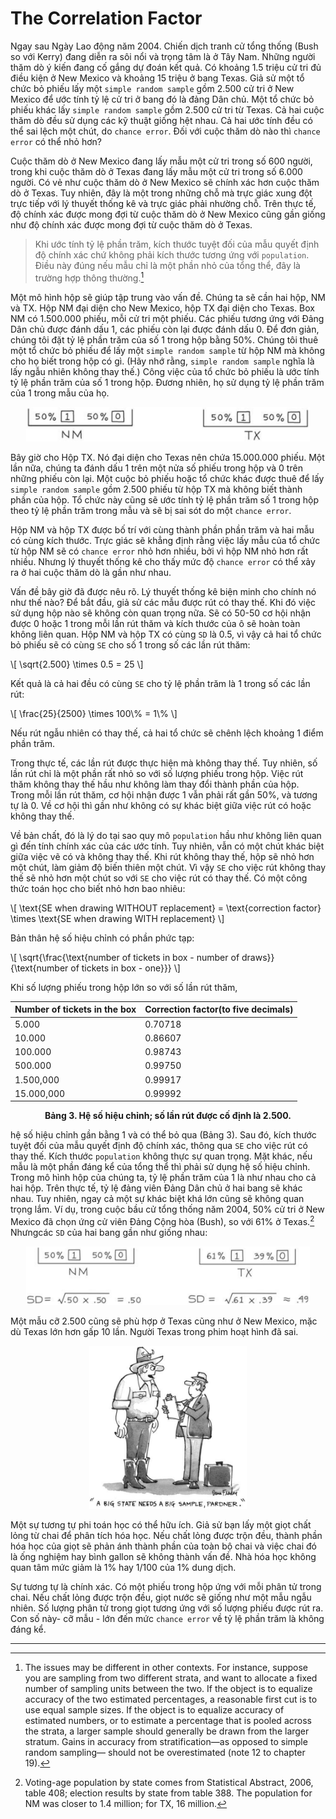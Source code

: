 # The Correlation Factor

Ngay sau Ngày Lao động năm 2004. Chiến dịch tranh cử tổng thống (Bush so với Kerry) đang diễn ra sôi nổi và trọng tâm là ở Tây Nam. Những người thăm dò ý kiến đang cố gắng dự đoán kết quả. Có khoảng 1.5 triệu cử tri đủ điều kiện ở New Mexico và khoảng 15 triệu ở bang Texas. Giả sử một tổ chức bỏ phiếu lấy một `simple random sample` gồm 2.500 cử tri ở New Mexico để ước tính tỷ lệ cử tri ở bang đó là đảng Dân chủ. Một tổ chức bỏ phiếu khác lấy `simple random sample` gồm 2.500 cử tri từ Texas. Cả hai cuộc thăm dò đều sử dụng các kỹ thuật giống hệt nhau. Cả hai ước tính đều có thể sai lệch một chút, do `chance error`. Đối với cuộc thăm dò nào thì `chance error` có thể nhỏ hơn?

Cuộc thăm dò ở New Mexico đang lấy mẫu một cử tri trong số 600 người, trong khi cuộc thăm dò ở Texas đang lấy mẫu một cử tri trong số 6.000 người. Có vẻ như cuộc thăm dò ở New Mexico sẽ chính xác hơn cuộc thăm dò ở Texas. Tuy nhiên, đây là một trong những chỗ mà trực giác xung đột trực tiếp với lý thuyết thống kê và trực giác phải nhường chỗ. Trên thực tế, độ chính xác được mong đợi từ cuộc thăm dò ở New Mexico cũng gần giống như độ chính xác được mong đợi từ cuộc thăm dò ở Texas.

> Khi ước tính tỷ lệ phần trăm, kích thước tuyệt đối của mẫu quyết định độ chính xác chứ không phải kích thước tương ứng với `population`. Điều này đúng nếu mẫu chỉ là một phần nhỏ của tổng thể, đây là trường hợp thông thường.[^5]

Một mô hình hộp sẽ giúp tập trung vào vấn đề. Chúng ta sẽ cần hai hộp, NM và TX. Hộp NM đại diện cho New Mexico, hộp TX đại diện cho Texas. Box NM có 1.500.000 phiếu, mỗi cử tri một phiếu. Các phiếu tương ứng với Đảng Dân chủ được đánh dấu 1, các phiếu còn lại được đánh dấu 0. Để đơn giản, chúng tôi đặt tỷ lệ phần trăm của số 1 trong hộp bằng 50%. Chúng tôi thuê một tổ chức bỏ phiếu để lấy một `simple random sample` từ hộp NM mà không cho họ biết trong hộp có gì. (Hãy nhớ rằng, `simple random sample` nghĩa là lấy ngẫu nhiên không thay thế.) Công việc của tổ chức bỏ phiếu là ước tính tỷ lệ phần trăm của số 1 trong hộp. Đương nhiên, họ sử dụng tỷ lệ phần trăm của 1 trong mẫu của họ.

<center><img src="img4.png" width="90%" height="auto"></center>

Bây giờ cho Hộp TX. Nó đại diện cho Texas nên chứa 15.000.000 phiếu. Một lần nữa, chúng ta đánh dấu 1 trên một nửa số phiếu trong hộp và 0 trên những phiếu còn lại. Một cuộc bỏ phiếu hoặc tổ chức khác được thuê để lấy `simple random sample` gồm 2.500 phiếu từ hộp TX mà không biết thành phần của hộp. Tổ chức này cũng sẽ ước tính tỷ lệ phần trăm số 1 trong hộp theo tỷ lệ phần trăm trong mẫu và sẽ bị sai sót do một `chance error`.

Hộp NM và hộp TX được bố trí với cùng thành phần phần trăm và hai mẫu có cùng kích thước. Trực giác sẽ khẳng định rằng việc lấy mẫu của tổ chức từ hộp NM sẽ có `chance error` nhỏ hơn nhiều, bởi vì hộp NM nhỏ hơn rất nhiều. Nhưng lý thuyết thống kê cho thấy mức độ `chance error` có thể xảy ra ở hai cuộc thăm dò là gần như nhau.

Vấn đề bây giờ đã được nêu rõ. Lý thuyết thống kê biện minh cho chính nó như thế nào? Để bắt đầu, giả sử các mẫu được rút có thay thế. Khi đó việc sử dụng hộp nào sẽ không còn quan trọng nữa. Sẽ có 50-50 cơ hội nhận được 0 hoặc 1 trong mỗi lần rút thăm và kích thước của ô sẽ hoàn toàn không liên quan. Hộp NM và hộp TX có cùng `SD` là 0.5, vì vậy cả hai tổ chức bỏ phiếu sẽ có cùng `SE` cho số 1 trong số các lần rút thăm:

\\[
\sqrt{2.500} \times 0.5 = 25
\\]

Kết quả là cả hai đều có cùng `SE` cho tỷ lệ phần trăm là 1 trong số các lần rút:

\\[
\frac{25}{2500} \times 100\\% = 1\\%
\\]

Nếu rút ngẫu nhiên có thay thế, cả hai tổ chức sẽ chênh lệch khoảng 1 điểm phần trăm.

Trong thực tế, các lần rút được thực hiện mà không thay thế. Tuy nhiên, số lần rút chỉ là một phần rất nhỏ so với số lượng phiếu trong hộp. Việc rút thăm không thay thế hầu như không làm thay đổi thành phần của hộp. Trong mỗi lần rút thăm, cơ hội nhận được 1 vẫn phải rất gần 50%, và tương tự là 0. Về cơ hội thì gần như không có sự khác biệt giữa việc rút có hoặc không thay thế.

Về bản chất, đó là lý do tại sao quy mô `population` hầu như không liên quan gì đến tính chính xác của các ước tính. Tuy nhiên, vẫn có một chút khác biệt giữa việc vẽ có và không thay thế. Khi rút không thay thế, hộp sẽ nhỏ hơn một chút, làm giảm độ biến thiên một chút. Vì vậy `SE` cho việc rút không thay thế sẽ nhỏ hơn một chút so với `SE` cho việc rút có thay thế. Có một công thức toán học cho biết nhỏ hơn bao nhiêu:

\\[
\text{SE when drawing WITHOUT replacement} = \text{correction factor} \times \text{SE when drawing WITH replacement}
\\]

Bản thân hệ số hiệu chỉnh có phần phức tạp:

\\[
\sqrt{\frac{\text{number of tickets in box - number of draws}}{\text{number of tickets in box - one}}}
\\]

Khi số lượng phiếu trong hộp lớn so với số lần rút thăm,

| Number of tickets in the box | Correction factor(to five decimals) |
| ---------------------------- | ----------------------------------- |
| 5.000                        | 0.70718                             |
| 10.000                       | 0.86607                             |
| 100.000                      | 0.98743                             |
| 500.000                      | 0.99750                             |
| 1.500,000                    | 0.99917                             |
| 15.000,000                   | 0.99992                             |

**<center>Bảng 3. Hệ số hiệu chỉnh; số lần rút được cố định là 2.500.</center>**

hệ số hiệu chỉnh gần bằng 1 và có thể bỏ qua (Bảng 3). Sau đó, kích thước tuyệt đối của mẫu quyết định độ chính xác, thông qua `SE` cho việc rút có thay thế. Kích thước `population` không thực sự quan trọng. Mặt khác, nếu mẫu là một phần đáng kể của tổng thể thì phải sử dụng hệ số hiệu chỉnh.
Trong mô hình hộp của chúng ta, tỷ lệ phần trăm của 1 là như nhau cho cả hai hộp. Trên thực tế, tỷ lệ đảng viên Đảng Dân chủ ở hai bang sẽ khác nhau. Tuy nhiên, ngay cả một sự khác biệt khá lớn cũng sẽ không quan trọng lắm. Ví dụ, trong cuộc bầu cử tổng thống năm 2004, 50% cử tri ở New Mexico đã chọn ứng cử viên Đảng Cộng hòa (Bush), so với 61% ở Texas.[^6] Nhưngcác `SD` của hai bang gần như giống nhau:

<center><img src="img5.png" width="90%" height="auto"></center>

Một mẫu cỡ 2.500 cũng sẽ phù hợp ở Texas cũng như ở New Mexico, mặc dù Texas lớn hơn gấp 10 lần. Người Texas trong phim hoạt hình đã sai.

<center><img src="img6.png" width="50%" height="auto"></center>

Một sự tương tự phi toán học có thể hữu ích. Giả sử bạn lấy một giọt chất lỏng từ chai để phân tích hóa học. Nếu chất lỏng được trộn đều, thành phần hóa học của giọt sẽ phản ánh thành phần của toàn bộ chai và việc chai đó là ống nghiệm hay bình gallon sẽ không thành vấn đề. Nhà hóa học không quan tâm mức giảm là 1% hay 1/100 của 1% dung dịch.

Sự tương tự là chính xác. Có một phiếu trong hộp ứng với mỗi phân tử trong chai. Nếu chất lỏng được trộn đều, giọt nước sẽ giống như một mẫu ngẫu nhiên. Số lượng phân tử trong giọt tương ứng với số lượng phiếu được rút ra. Con số này- cỡ mẫu - lớn đến mức `chance error` về tỷ lệ phần trăm là không đáng kể.

---

[^5]: The issues may be different in other contexts. For instance, suppose you are sampling from two different strata, and want to allocate a fixed number of sampling units between the two. If the object is to equalize accuracy of the two estimated percentages, a reasonable first cut is to use equal sample sizes. If the object is to equalize accuracy of estimated numbers, or to estimate a percentage that is pooled across the strata, a larger sample should generally be drawn from the larger stratum. Gains in accuracy from stratification—as opposed to simple random sampling— should not be overestimated (note 12 to chapter 19).

[^6]: Voting-age population by state comes from Statistical Abstract, 2006, table 408; election results by state from table 388. The population for NM was closer to 1.4 million; for TX, 16 million.
